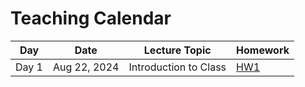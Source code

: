 # Teaching Calendar


| Day   |   Date   | Lecture Topic            | Homework                        |
|-------|----------|--------------------------|---------------------------------|
| Day 1 | Aug 22, 2024 |Introduction to Class    | [HW1](lessons/hw01.md)           |
